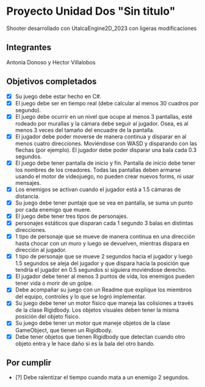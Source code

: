 # Proyecto Unidad Dos "Sin titulo"

Shooter desarrollado con UtalcaEngine2D_2023 con ligeras modificaciones

## Integrantes

Antonia Donoso y Hector Villalobos

## Objetivos completados

- [x] Su juego debe estar hecho en C#.
- [x] El juego debe ser en tiempo real (debe calcular al menos 30 cuadros por segundo).
- [x] El juego debe ocurrir en un nivel que ocupe al menos 3 pantallas, esté rodeado por murallas y la cámara debe seguir al jugador. Osea, es al menos 3 veces del tamaño del encuadre de la pantalla.
- [X] El jugador debe poder moverse de manera continua y disparar en al menos cuatro direcciones. Moviéndose con WASD y disparando con las flechas (por ejemplo). El jugador debe poder disparar una bala cada 0.3 segundos.
- [x] El juego debe tener pantalla de inicio y fin. Pantalla de inicio debe tener los nombres de los creadores. Todas las pantallas deben armarse usando el motor de videojuego, no pueden crear nuevos forms, ni usar mensajes.
- [x] Los enemigos se activan cuando el jugador está a 1.5 cámaras de distancia.
- [x] Su juego debe tener puntaje que se vea en pantalla, se suma un punto por cada enemigo que muere.
- [X] El juego debe tener tres tipos de personajes.
- [X] personajes estáticos que disparan cada 1 segundo 3 balas en distintas direcciones.
- [X] 1 tipo de personaje que se mueve de manera continua en una dirección hasta chocar con un muro y luego se devuelven, mientras dispara en dirección al jugador.
- [x] 1 tipo de personaje que se mueve 2 segundos hacia el jugador y luego 1.5 segundos se aleja del jugador y que dispara hacia la posición que tendría el jugador en 0.5 segundos si siguiera moviéndose derecho.
- [X] El jugador debe tener al menos 3 puntos de vida, los enemigos pueden tener vida o morir de un golpe.
- [X] Debe acompañar su juego con un Readme que explique los miembros del equipo, controles y lo que se logró implementar.
- [X] Su juego debe tener un motor físico que maneja las colisiones a través de la clase Rigidbody. Los objetos visuales deben tener la 	misma posición del objeto físico.
- [X] Su juego debe tener un motor que maneje objetos de la clase GameObject, que tienen un Rigidbody.
- [X] Debe tener objetos que tienen Rigidbody que detectan cuando otro objeto entra y le hace daño si es la bala del otro bando.

## Por cumplir
- [?] Debe ralentizar el tiempo cuando mata a un enemigo 2 segundos.
